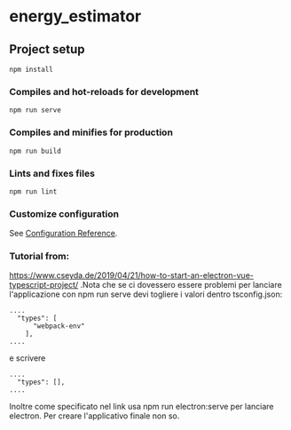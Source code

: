 # energy_estimator

## Project setup
```
npm install
```

### Compiles and hot-reloads for development
```
npm run serve
```

### Compiles and minifies for production
```
npm run build
```

### Lints and fixes files
```
npm run lint
```

### Customize configuration
See [Configuration Reference](https://cli.vuejs.org/config/).


### Tutorial from:
https://www.cseyda.de/2019/04/21/how-to-start-an-electron-vue-typescript-project/
.Nota che se ci dovessero essere problemi per lanciare l'applicazione con npm run serve devi 
togliere i valori dentro tsconfig.json:
```
....
  "types": [
      "webpack-env"
    ],
....
```
e scrivere  
```
....
  "types": [],
....
```
Inoltre come specificato nel link usa npm run electron:serve per lanciare electron. Per 
creare l'applicativo finale non so.